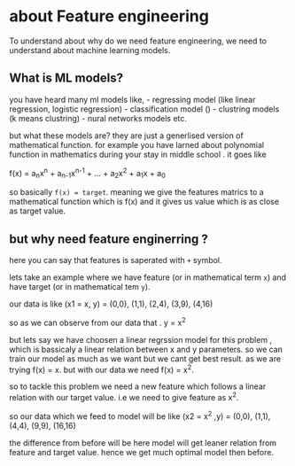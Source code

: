 # about Feature engineering

To understand about why do we need feature engineering, we need to understand about machine learning models.


## What is ML models?

you have heard many ml models like, 
    - regressing model (like linear regression, logistic regression)
    - classification model ()
    - clustring models (k means clustring)
    - nural networks models etc.

but what these models are? they are just a generlised version of mathematical function. for example you have larned about polynomial function in mathematics during your stay in  middle school . it goes like


 f(x) = a<sub>n</sub>x<sup>n</sup> + a<sub>n-1</sub>x<sup>n-1</sup> + ... + a<sub>2</sub>x<sup>2</sup> + a<sub>1</sub>x + a<sub>0</sub> 


so basically `f(x) = target`. meaning we give the features matrics to a mathematical function which is f(x) and it gives us value which is as close as target value. 

## but why need feature enginerring ?

here you can say that features is saperated with `+` symbol.

lets take an example where we have feature (or in mathematical term `x`) and have target (or in mathematical tem `y`).

our data is like (x1 = x,  y) = (0,0), (1,1), (2,4), (3,9), (4,16)

so as we can observe from our data that .   y = x<sup>2</sup>

but lets say we have choosen a linear regrssion model for this problem , which is bassicaly a linear relation between x and y parameters. so we can train our model as much as we want but we cant get best result. as we are trying f(x) = x. but with our data we need f(x) = x<sup>2</sup>. 

so to tackle this problem we need a new feature which follows a linear relation with our target value. i.e we need to give feature as x<sup>2</sup>. 

so our data which we feed to model will be like (x2 = x<sup>2</sup>  ,y) = (0,0), (1,1), (4,4), (9,9), (16,16)


the difference from before will be here model will get leaner relation from feature and target value. hence we get much optimal model then before.

